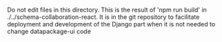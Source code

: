 Do not edit files in this directory. This is the result of 'npm run build' in ./../schema-collaboration-react. It is in the git repository to facilitate deployment and development of the Django part when it is not needed to change datapackage-ui code
